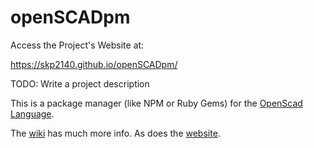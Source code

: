 # openSCADpm

Access the Project's Website at:

https://skp2140.github.io/openSCADpm/



TODO: Write a project description

This is a package manager (like NPM or Ruby Gems) for the [OpenScad Language](http://www.openscad.org/).

The [wiki](https://github.com/skp2140/openSCADpm/wiki) has much more info.
As does the [website](https://skp2140.github.io/openSCADpm/).
